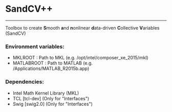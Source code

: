 # SandCV++
---

Toolbox to create **S**mooth **a**nd **n**onlinear **d**ata-driven **C**ollective **V**ariables (SandCV)

### Environment variables:
- MKLROOT    : Path to MKL    (e.g. /opt/intel/composer_xe_2015/mkl)
- MATLABROOT : Path to MATLAB (e.g. /Applications/MATLAB_R2015b.app)

### Dependencies:
- Intel Math Kernel Library (MKL)
- TCL \[tcl-dev\] (Only for "Interfaces")
- Swig \[swig2.0\] (Only for "Interfaces")
